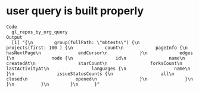 # user query is built properly

    Code
      gl_repos_by_org_query
    Output
      [1] "{\n        group(fullPath: \"mbtests\") {\n          projects(first: 100 ) {\n            count\n            pageInfo {\n              hasNextPage\n              endCursor\n            }\n            edges {\n              node {\n                id\n                name\n                createdAt\n                starCount\n                forksCount\n                lastActivityAt\n                languages {\n                  name\n                }\n                issueStatusCounts {\n                  all\n                  closed\n                  opened\n                }\n              }\n            }\n          }\n        }\n      }"

